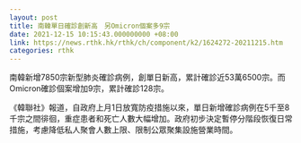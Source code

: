 ```yaml
---
layout: post
title: 南韓單日確診創新高　另Omicron個案多9宗
date: 2021-12-15 10:15:43.000000000 +08:00
link: https://news.rthk.hk/rthk/ch/component/k2/1624272-20211215.htm
categories: rthk
---
```


南韓新增7850宗新型肺炎確診病例，創單日新高，累計確診近53萬6500宗。而Omicron確診個案增加9宗，累計確診128宗。

《韓聯社》報道，自政府上月1日放寬防疫措施以來，單日新增確診病例在5千至8千宗之間徘徊，重症患者和死亡人數大幅增加。政府初步決定暫停分階段恢復日常措施，考慮降低私人聚會人數上限、限制公眾聚集設施營業時間。
